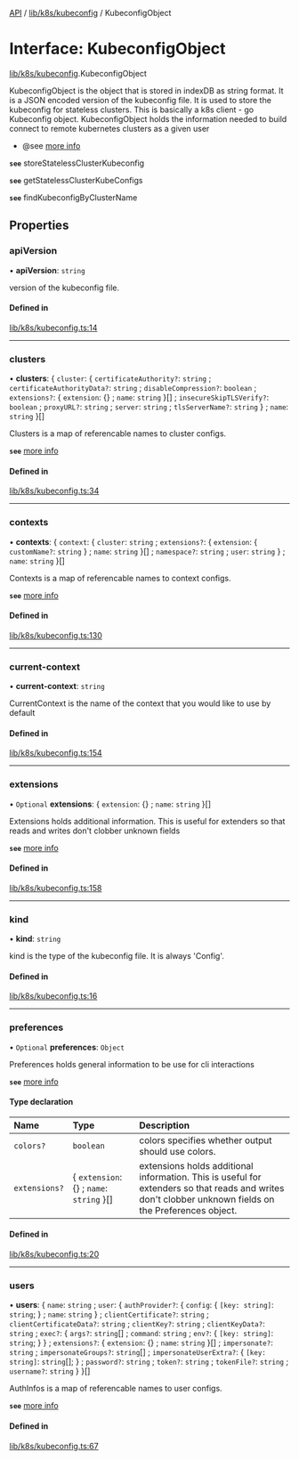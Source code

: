 [API](../API.md) / [lib/k8s/kubeconfig](../modules/lib_k8s_kubeconfig.md) / KubeconfigObject

# Interface: KubeconfigObject

[lib/k8s/kubeconfig](../modules/lib_k8s_kubeconfig.md).KubeconfigObject

KubeconfigObject is the object that is stored in indexDB as string format.
It is a JSON encoded version of the kubeconfig file.
It is used to store the kubeconfig for stateless clusters.
This is basically a k8s client - go Kubeconfig object.
KubeconfigObject holds the information needed to build connect to remote kubernetes clusters as a given user
* @see [more info](https://kubernetes.io/docs/reference/config-api/kubeconfig.v1/)

**`see`** storeStatelessClusterKubeconfig

**`see`** getStatelessClusterKubeConfigs

**`see`** findKubeconfigByClusterName

## Properties

### apiVersion

• **apiVersion**: `string`

version of the kubeconfig file.

#### Defined in

[lib/k8s/kubeconfig.ts:14](https://github.com/kubernetes-sigs/headlamp/blob/072d2509b/frontend/src/lib/k8s/kubeconfig.ts#L14)

___

### clusters

• **clusters**: { `cluster`: { `certificateAuthority?`: `string` ; `certificateAuthorityData?`: `string` ; `disableCompression?`: `boolean` ; `extensions?`: { `extension`: {} ; `name`: `string`  }[] ; `insecureSkipTLSVerify?`: `boolean` ; `proxyURL?`: `string` ; `server`: `string` ; `tlsServerName?`: `string`  } ; `name`: `string`  }[]

Clusters is a map of referencable names to cluster configs.

**`see`** [more info](https://kubernetes.io/docs/reference/config-api/kubeconfig.v1/#NamedCluster)

#### Defined in

[lib/k8s/kubeconfig.ts:34](https://github.com/kubernetes-sigs/headlamp/blob/072d2509b/frontend/src/lib/k8s/kubeconfig.ts#L34)

___

### contexts

• **contexts**: { `context`: { `cluster`: `string` ; `extensions?`: { `extension`: { `customName?`: `string`  } ; `name`: `string`  }[] ; `namespace?`: `string` ; `user`: `string`  } ; `name`: `string`  }[]

Contexts is a map of referencable names to context configs.

**`see`** [more info](https://kubernetes.io/docs/reference/config-api/kubeconfig.v1/#NamedContext)

#### Defined in

[lib/k8s/kubeconfig.ts:130](https://github.com/kubernetes-sigs/headlamp/blob/072d2509b/frontend/src/lib/k8s/kubeconfig.ts#L130)

___

### current-context

• **current-context**: `string`

CurrentContext is the name of the context that you would like to use by default

#### Defined in

[lib/k8s/kubeconfig.ts:154](https://github.com/kubernetes-sigs/headlamp/blob/072d2509b/frontend/src/lib/k8s/kubeconfig.ts#L154)

___

### extensions

• `Optional` **extensions**: { `extension`: {} ; `name`: `string`  }[]

Extensions holds additional information. This is useful for extenders so that reads and writes don't clobber unknown fields

**`see`** [more info](https://kubernetes.io/docs/reference/config-api/kubeconfig.v1/#NamedExtension)

#### Defined in

[lib/k8s/kubeconfig.ts:158](https://github.com/kubernetes-sigs/headlamp/blob/072d2509b/frontend/src/lib/k8s/kubeconfig.ts#L158)

___

### kind

• **kind**: `string`

kind is the type of the kubeconfig file. It is always 'Config'.

#### Defined in

[lib/k8s/kubeconfig.ts:16](https://github.com/kubernetes-sigs/headlamp/blob/072d2509b/frontend/src/lib/k8s/kubeconfig.ts#L16)

___

### preferences

• `Optional` **preferences**: `Object`

Preferences holds general information to be use for cli interactions

**`see`** [more info](https://kubernetes.io/docs/reference/config-api/kubeconfig.v1/#Preferences)

#### Type declaration

| Name | Type | Description |
| :------ | :------ | :------ |
| `colors?` | `boolean` | colors specifies whether output should use colors. |
| `extensions?` | { `extension`: {} ; `name`: `string`  }[] | extensions holds additional information. This is useful for extenders so that reads and writes don't clobber unknown fields on the Preferences object. |

#### Defined in

[lib/k8s/kubeconfig.ts:20](https://github.com/kubernetes-sigs/headlamp/blob/072d2509b/frontend/src/lib/k8s/kubeconfig.ts#L20)

___

### users

• **users**: { `name`: `string` ; `user`: { `authProvider?`: { `config`: { `[key: string]`: `string`;  } ; `name`: `string`  } ; `clientCertificate?`: `string` ; `clientCertificateData?`: `string` ; `clientKey?`: `string` ; `clientKeyData?`: `string` ; `exec?`: { `args?`: `string`[] ; `command`: `string` ; `env?`: { `[key: string]`: `string`;  }  } ; `extensions?`: { `extension`: {} ; `name`: `string`  }[] ; `impersonate?`: `string` ; `impersonateGroups?`: `string`[] ; `impersonateUserExtra?`: { `[key: string]`: `string`[];  } ; `password?`: `string` ; `token?`: `string` ; `tokenFile?`: `string` ; `username?`: `string`  }  }[]

AuthInfos is a map of referencable names to user configs.

**`see`** [more info](https://kubernetes.io/docs/reference/config-api/kubeconfig.v1/#NamedAuthInfo)

#### Defined in

[lib/k8s/kubeconfig.ts:67](https://github.com/kubernetes-sigs/headlamp/blob/072d2509b/frontend/src/lib/k8s/kubeconfig.ts#L67)
